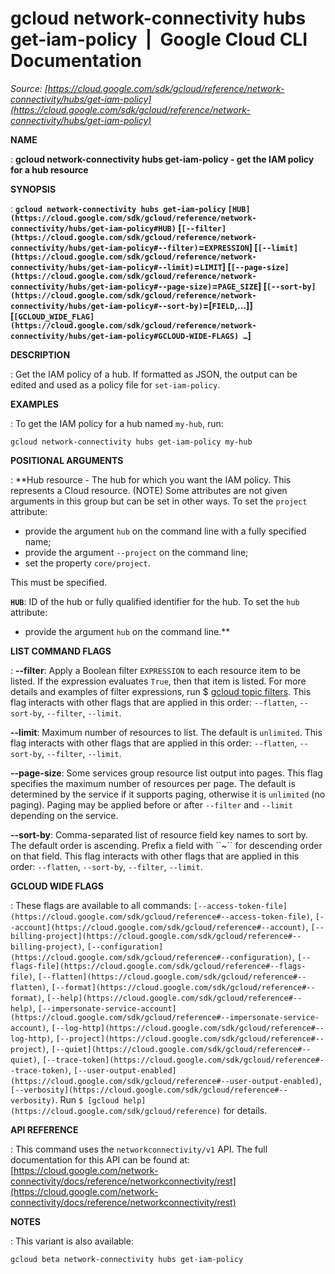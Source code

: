 # gcloud network-connectivity hubs get-iam-policy  |  Google Cloud CLI Documentation

*Source: [https://cloud.google.com/sdk/gcloud/reference/network-connectivity/hubs/get-iam-policy](https://cloud.google.com/sdk/gcloud/reference/network-connectivity/hubs/get-iam-policy)*

**NAME**

: **gcloud network-connectivity hubs get-iam-policy - get the IAM policy for a hub resource**

**SYNOPSIS**

: **`gcloud network-connectivity hubs get-iam-policy` `[HUB](https://cloud.google.com/sdk/gcloud/reference/network-connectivity/hubs/get-iam-policy#HUB)` [`[--filter](https://cloud.google.com/sdk/gcloud/reference/network-connectivity/hubs/get-iam-policy#--filter)`=`EXPRESSION`] [`[--limit](https://cloud.google.com/sdk/gcloud/reference/network-connectivity/hubs/get-iam-policy#--limit)`=`LIMIT`] [`[--page-size](https://cloud.google.com/sdk/gcloud/reference/network-connectivity/hubs/get-iam-policy#--page-size)`=`PAGE_SIZE`] [`[--sort-by](https://cloud.google.com/sdk/gcloud/reference/network-connectivity/hubs/get-iam-policy#--sort-by)`=[`FIELD`,…]] [`[GCLOUD_WIDE_FLAG](https://cloud.google.com/sdk/gcloud/reference/network-connectivity/hubs/get-iam-policy#GCLOUD-WIDE-FLAGS) …`]**

**DESCRIPTION**

: Get the IAM policy of a hub. If formatted as JSON, the output can be edited and
used as a policy file for `set-iam-policy`.

**EXAMPLES**

: To get the IAM policy for a hub named
``my-hub``, run:

```
gcloud network-connectivity hubs get-iam-policy my-hub
```

**POSITIONAL ARGUMENTS**

: **Hub resource - The hub for which you want the IAM policy. This represents a
Cloud resource. (NOTE) Some attributes are not given arguments in this group but
can be set in other ways.
To set the `project` attribute:

- provide the argument `hub` on the command line with a fully specified
name;
- provide the argument `--project` on the command line;
- set the property `core/project`.

This must be specified.

**`HUB`**:
ID of the hub or fully qualified identifier for the hub.
To set the `hub` attribute:

- provide the argument `hub` on the command line.**

**LIST COMMAND FLAGS**

: **--filter**:
Apply a Boolean filter `EXPRESSION` to each resource item
to be listed. If the expression evaluates `True`, then that item is
listed. For more details and examples of filter expressions, run $ [gcloud topic filters](https://cloud.google.com/sdk/gcloud/reference/topic/filters). This flag
interacts with other flags that are applied in this order:
`--flatten`, `--sort-by`, `--filter`,
`--limit`.

**--limit**:
Maximum number of resources to list. The default is `unlimited`. This
flag interacts with other flags that are applied in this order:
`--flatten`, `--sort-by`, `--filter`,
`--limit`.

**--page-size**:
Some services group resource list output into pages. This flag specifies the
maximum number of resources per page. The default is determined by the service
if it supports paging, otherwise it is `unlimited` (no paging).
Paging may be applied before or after `--filter` and
`--limit` depending on the service.

**--sort-by**:
Comma-separated list of resource field key names to sort by. The default order
is ascending. Prefix a field with ``~´´ for descending order on that
field. This flag interacts with other flags that are applied in this order:
`--flatten`, `--sort-by`, `--filter`,
`--limit`.

**GCLOUD WIDE FLAGS**

: These flags are available to all commands: `[--access-token-file](https://cloud.google.com/sdk/gcloud/reference#--access-token-file)`,
`[--account](https://cloud.google.com/sdk/gcloud/reference#--account)`, `[--billing-project](https://cloud.google.com/sdk/gcloud/reference#--billing-project)`,
`[--configuration](https://cloud.google.com/sdk/gcloud/reference#--configuration)`,
`[--flags-file](https://cloud.google.com/sdk/gcloud/reference#--flags-file)`,
`[--flatten](https://cloud.google.com/sdk/gcloud/reference#--flatten)`, `[--format](https://cloud.google.com/sdk/gcloud/reference#--format)`, `[--help](https://cloud.google.com/sdk/gcloud/reference#--help)`, `[--impersonate-service-account](https://cloud.google.com/sdk/gcloud/reference#--impersonate-service-account)`,
`[--log-http](https://cloud.google.com/sdk/gcloud/reference#--log-http)`,
`[--project](https://cloud.google.com/sdk/gcloud/reference#--project)`, `[--quiet](https://cloud.google.com/sdk/gcloud/reference#--quiet)`, `[--trace-token](https://cloud.google.com/sdk/gcloud/reference#--trace-token)`, `[--user-output-enabled](https://cloud.google.com/sdk/gcloud/reference#--user-output-enabled)`,
`[--verbosity](https://cloud.google.com/sdk/gcloud/reference#--verbosity)`.
Run `$ [gcloud help](https://cloud.google.com/sdk/gcloud/reference)` for details.

**API REFERENCE**

: This command uses the `networkconnectivity/v1` API. The full
documentation for this API can be found at: [https://cloud.google.com/network-connectivity/docs/reference/networkconnectivity/rest](https://cloud.google.com/network-connectivity/docs/reference/networkconnectivity/rest)

**NOTES**

: This variant is also available:

```
gcloud beta network-connectivity hubs get-iam-policy
```